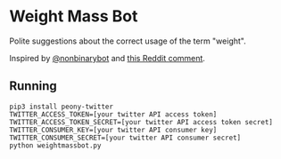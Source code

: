 # Weight Mass Bot

Polite suggestions about the correct usage of the term "weight".

Inspired by [@nonbinarybot](https://twitter.com/nonbinarybot) and
[this Reddit comment](https://www.reddit.com/r/TumblrInAction/comments/58dmte/this_bot_exists/d8zvmml).

## Running

```
pip3 install peony-twitter
TWITTER_ACCESS_TOKEN=[your twitter API access token]
TWITTER_ACCESS_TOKEN_SECRET=[your twitter API access token secret]
TWITTER_CONSUMER_KEY=[your twitter API consumer key]
TWITTER_CONSUMER_SECRET=[your twitter API consumer secret]
python weightmassbot.py
```
